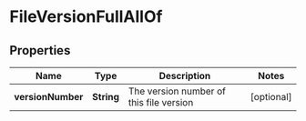 

# FileVersionFullAllOf


## Properties

| Name | Type | Description | Notes |
|------------ | ------------- | ------------- | -------------|
|**versionNumber** | **String** | The version number of this file version |  [optional] |



